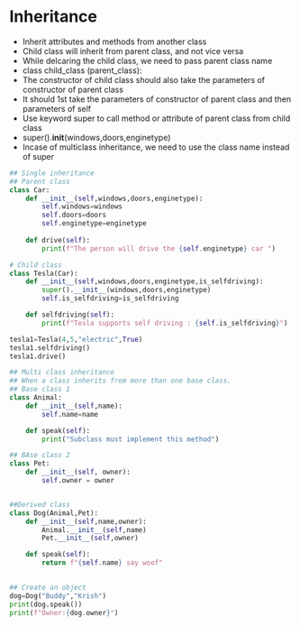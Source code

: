 # Inheritance

* Inherit attributes and methods from another class
* Child class will inherit from parent class, and not vice versa
* While delcaring the child class, we need to pass parent class name
* class child\_class (parent\_class):
* The constructor of child class should also take the parameters of constructor of parent class
* It should 1st take the parameters of constructor of parent class and then parameters of self
* Use keyword super to call method or attribute of parent class from child class
* super().**init**(windows,doors,enginetype)
* Incase of multiclass inheritance, we need to use the class name instead of super

```python
## Single inheritance
## Parent class
class Car:
    def __init__(self,windows,doors,enginetype):
        self.windows=windows
        self.doors=doors
        self.enginetype=enginetype
    
    def drive(self):
        print(f"The person will drive the {self.enginetype} car ")

# Child class
class Tesla(Car):
    def __init__(self,windows,doors,enginetype,is_selfdriving):
        super().__init__(windows,doors,enginetype)
        self.is_selfdriving=is_selfdriving

    def selfdriving(self):
        print(f"Tesla supports self driving : {self.is_selfdriving}")

tesla1=Tesla(4,5,"electric",True)
tesla1.selfdriving()
tesla1.drive()

## Multi class inheritance
## When a class inherits from more than one base class.
## Base class 1
class Animal:
    def __init__(self,name):
        self.name=name

    def speak(self):
        print("Subclass must implement this method")

## BAse class 2
class Pet:
    def __init__(self, owner):
        self.owner = owner


##Derived class
class Dog(Animal,Pet):
    def __init__(self,name,owner):
        Animal.__init__(self,name)
        Pet.__init__(self,owner)

    def speak(self):
        return f"{self.name} say woof"
    

## Create an object
dog=Dog("Buddy","Krish")
print(dog.speak())
print(f"Owner:{dog.owner}")
```
